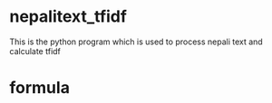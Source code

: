 # nepalitext_tfidf
This is the python program which is used to process nepali text and calculate tfidf
# formula

